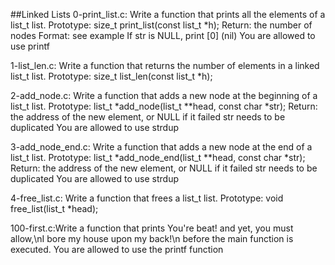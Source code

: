 ##Linked Lists
0-print_list.c: Write a function that prints all the elements of a list_t list.
Prototype: size_t print_list(const list_t *h);
Return: the number of nodes
Format: see example
If str is NULL, print [0] (nil)
You are allowed to use printf

1-list_len.c: Write a function that returns the number of elements in a linked list_t list.
Prototype: size_t list_len(const list_t *h);

2-add_node.c: Write a function that adds a new node at the beginning of a list_t list.
Prototype: list_t *add_node(list_t **head, const char *str);
Return: the address of the new element, or NULL if it failed
str needs to be duplicated
You are allowed to use strdup

3-add_node_end.c: Write a function that adds a new node at the end of a list_t list.
Prototype: list_t *add_node_end(list_t **head, const char *str);
Return: the address of the new element, or NULL if it failed
str needs to be duplicated
You are allowed to use strdup

4-free_list.c: Write a function that frees a list_t list.
Prototype: void free_list(list_t *head);

100-first.c:Write a function that prints You're beat! and yet, you must allow,\nI bore my house upon my back!\n before the main function is executed.
You are allowed to use the printf function

